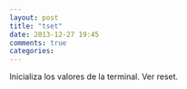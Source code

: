 ```yaml
---
layout: post
title: "tset"
date: 2013-12-27 19:45
comments: true
categories: 
---
```

Inicializa los valores de la terminal. Ver reset.	

